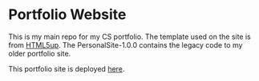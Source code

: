 # Portfolio Website

This is my main repo for my CS portfolio. The template used on the site is from [HTML5up](https://html5up.net/).
The PersonalSite-1.0.0 contains the legacy code to my older portfolio site.

This portfolio site is deployed <a href="https://anshulbharath.github.io/" target="_blank">here</a>.
